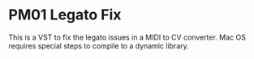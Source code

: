 PM01 Legato Fix
===

This is a VST to fix the legato issues in a MIDI to CV converter. Mac OS requires special steps to compile to a dynamic library.
